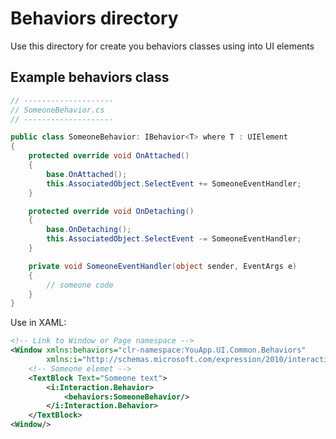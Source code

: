 ﻿# Behaviors directory
Use this directory for create you behaviors classes using into UI elements
## Example behaviors class

``` csharp
// --------------------
// SomeoneBehavior.cs
// --------------------

public class SomeoneBehavior: IBehavior<T> where T : UIElement
{
    protected override void OnAttached()
    {
        base.OnAttached();
        this.AssociatedObject.SelectEvent += SomeoneEventHandler;
    }

    protected override void OnDetaching()
    {
        base.OnDetaching();
        this.AssociatedObject.SelectEvent -= SomeoneEventHandler;
    }

    private void SomeoneEventHandler(object sender, EventArgs e)
    {
        // someone code
    }
}    
```

Use in XAML:
``` xml
<!-- Link to Window or Page namespace -->
<Window xmlns:behaviors="clr-namespace:YouApp.UI.Common.Behaviors"
        xmlns:i="http://schemas.microsoft.com/expression/2010/interactivity">
    <!-- Someone elemet -->
    <TextBlock Text="Someone text">
        <i:Interaction.Behavior>
            <behaviors:SomeoneBehavior/>
        </i:Interaction.Behavior>
    </TextBlock>
<Window/>
```